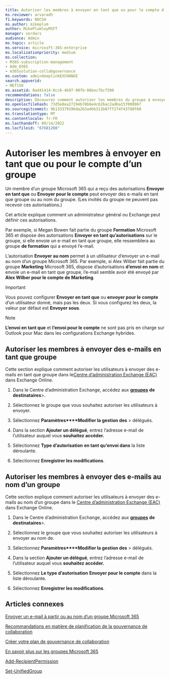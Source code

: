 ```yaml
---
title: Autoriser les membres à envoyer en tant que ou pour le compte d’un groupe
ms.reviewer: arvaradh
f1.keywords: NOCSH
ms.author: mikeplum
author: MikePlumleyMSFT
manager: serdars
audience: Admin
ms.topic: article
ms.service: microsoft-365-enterprise
ms.localizationpriority: medium
ms.collection:
- M365-subscription-management
- Adm_O365
- m365solution-collabgovernance
ms.custom: admindeeplinkEXCHANGE
search.appverid:
- MET150
ms.assetid: 0ad41414-0cc6-4b97-90fb-06bec7bcf590
recommendations: false
description: Découvrez comment autoriser les membres du groupe à envoyer des e-mails en tant que groupe Microsoft 365 ou à envoyer des e-mails au nom d’un groupe Microsoft 365.
ms.openlocfilehash: 73d5e8ea27294b78b6e4c626ac2adba15f000967
ms.sourcegitcommit: 9b133379196da2b3a4bb311b07ff274f43780f68
ms.translationtype: MT
ms.contentlocale: fr-FR
ms.lasthandoff: 09/14/2022
ms.locfileid: "67681208"
---
```

# <a name="allow-members-to-send-as-or-send-on-behalf-of-a-group"></a>Autoriser les membres à envoyer en tant que ou pour le compte d’un groupe

Un membre d’un groupe Microsoft 365 qui a reçu des autorisations **Envoyer en tant que** ou **Envoyer pour le compte** peut envoyer des e-mails en tant que groupe ou au nom du groupe. (Les invités du groupe ne peuvent pas recevoir ces autorisations.)

Cet article explique comment un administrateur général ou Exchange peut définir ces autorisations.
  
Par exemple, si Megan Bowen fait partie du groupe **Formation** Microsoft 365 et dispose des autorisations **Envoyer en tant qu’autorisations** sur le groupe, si elle envoie un e-mail en tant que groupe, elle ressemblera au groupe **de formation** qui a envoyé l’e-mail. 
  
L’autorisation **Envoyer au nom** permet à un utilisateur d’envoyer un e-mail au nom d’un groupe Microsoft 365. Par exemple, si Alex Wilber fait partie du groupe **Marketing** Microsoft 365, dispose d’autorisations **d’envoi en nom** et envoie un e-mail en tant que groupe, l’e-mail semble avoir été envoyé par **Alex Wilber pour le compte de Marketing**.

> [!IMPORTANT]
> Vous pouvez configurer **Envoyer en tant que** ou **envoyer pour le compte** d’un utilisateur donné, mais pas les deux. Si vous configurez les deux, la valeur par défaut est **Envoyer sous**.

> [!NOTE]
> **L’envoi en tant que** et **l’envoi pour le compte** ne sont pas pris en charge sur Outlook pour Mac dans les configurations Exchange hybrides.
    
## <a name="allow-members-to-send-email-as-a-group"></a>Autoriser les membres à envoyer des e-mails en tant que groupe

Cette section explique comment autoriser les utilisateurs à envoyer des e-mails en tant que groupe dans le<a href="https://go.microsoft.com/fwlink/p/?linkid=2059104" target="_blank">Centre d’administration Exchange (EAC)</a> dans Exchange Online.
  
1. Dans le Centre d’administration Exchange, accédez aux <a href="https://go.microsoft.com/fwlink/?linkid=2183233" target="_blank">**groupes**</a> **de destinataires**\>.
    
2. Sélectionnez le groupe que vous souhaitez autoriser les utilisateurs à envoyer. 
    
3. Sélectionnez **Paramètres****Modifier la gestion des** >  délégués.
    
4. Dans la section **Ajouter un délégué**, entrez l’adresse e-mail de l’utilisateur auquel vous **souhaitez accéder.**
  
5. Sélectionnez **Type d’autorisation** **en tant qu’envoi dans** la liste déroulante.

6.  Sélectionnez **Enregistrer les modifications**.
    
    
## <a name="allow-members-to-send-email-on-behalf-of-a-group"></a>Autoriser les membres à envoyer des e-mails au nom d’un groupe

Cette section explique comment autoriser les utilisateurs à envoyer des e-mails au nom d’un groupe dans le <a href="https://go.microsoft.com/fwlink/p/?linkid=2059104" target="_blank">Centre d’administration Exchange (EAC)</a> dans Exchange Online.
  
1. Dans le Centre d’administration Exchange, accédez aux <a href="https://go.microsoft.com/fwlink/?linkid=2183233" target="_blank">**groupes**</a> **de destinataires**\>.
    
2. Sélectionnez le groupe que vous souhaitez autoriser les utilisateurs à envoyer au nom de. 
    
3. Sélectionnez **Paramètres****Modifier la gestion des** >  délégués.
    
4. Dans la section **Ajouter un délégué**, entrez l’adresse e-mail de l’utilisateur auquel vous **souhaitez accéder.**
  
5. Sélectionnez **Le type d’autorisation** **Envoyer pour le compte** dans la liste déroulante.

6.  Sélectionnez **Enregistrer les modifications**.

## <a name="related-articles"></a>Articles connexes

[Envoyer un e-mail à partir ou au nom d’un groupe Microsoft 365](https://support.microsoft.com/office/0f4964af-aec6-484b-a65c-0434df8cdb6b)

[Recommandations en matière de planification de la gouvernance de collaboration](collaboration-governance-overview.md#collaboration-governance-planning-recommendations)

[Créer votre plan de gouvernance de collaboration](collaboration-governance-first.md)

[En savoir plus sur les groupes Microsoft 365](https://support.microsoft.com/office/b565caa1-5c40-40ef-9915-60fdb2d97fa2)

[Add-RecipientPermission](/powershell/module/exchange/add-recipientpermission)

[Set-UnifiedGroup](/powershell/module/exchange/set-unifiedgroup)
